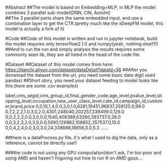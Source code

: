 #Abstract
##The model is based on Embedding+MLP, in MLP the model combines 3 parallel sub-model(DNN, CIN, AutoInt)  
##The 3 parallel parts share the same embedded input, and use a combination layer to get the CTR.(pretty much like the xDeepFM model, this model is actually a fork of it)

#Code
##Code of this model is written and run in jupyter notebook, build the model requries only tensorflow2.1.0 and numpy(yeah, nothing else!!!!)  
##And to run the run and simply analysis the results requires some commonly seen lib, they are all listed in the head of the code file.  

#Dataset
##Dataset of this model comes from here: https://tianchi.aliyun.com/dataset/dataDetail?dataId=56
##After you donwload the dataset from the url, you need some basic data dig(I used pandas)
##Short story, you need your dataset feeding to model looks like this:(here are some .csv examples)

label,cms_segid,cms_group_id,final_gender_code,age_level,pvalue_level,shopping_level,occupation,new_user_class_level,cate_id,campaign_id,customer,brand,price
0,0,10,1,4,0.0,3,0,1.0,6281,19451,96837,259125.0,99.0
0,7,2,2,2,1.0,3,0,2.0,4301,248040,202257,339499.0,129.0
0,0,2,2,2,0.0,3,0,0.0,1540,408389,63260,393737.0,38.0
0,0,3,2,3,2.0,3,0,0.0,5993,126962,156852,257537.0,15.0
0,0,4,2,4,0.0,3,0,3.0,24,338688,18656,0.0,5.3
......

##there is a dataProcess.py file, it's what I used to dig the data, only as a reference, cannot be directly use!!

###the code is not using any GPU computation(don't ask, I'm too poor and using AMD and haven't friguring out how to run tf on AMD gpus....  
